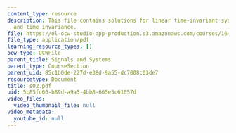```yaml
---
content_type: resource
description: This file contains solutions for linear time-invariant systems, linearity
  and time invariance.
file: https://ol-ocw-studio-app-production.s3.amazonaws.com/courses/16-01-unified-engineering-i-ii-iii-iv-fall-2005-spring-2006/5c85fc66b89da9a54bb8665e5c61057d_s02.pdf
file_type: application/pdf
learning_resource_types: []
ocw_type: OCWFile
parent_title: Signals and Systems
parent_type: CourseSection
parent_uid: 85c1b0de-227d-e38d-9a55-dc7008c03de7
resourcetype: Document
title: s02.pdf
uid: 5c85fc66-b89d-a9a5-4bb8-665e5c61057d
video_files:
  video_thumbnail_file: null
video_metadata:
  youtube_id: null
---
```


